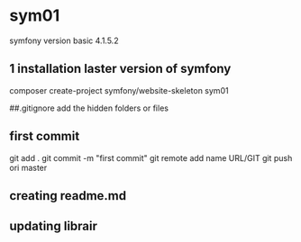 # sym01
symfony version basic 4.1.5.2

## 1 installation laster version of symfony
composer create-project symfony/website-skeleton sym01

##.gitignore
add the hidden folders or files 

## first commit
git  add .
git commit -m "first commit"
git remote add name URL/GIT
git push ori master

## creating readme.md

## updating librair